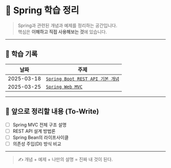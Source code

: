 # 🌱 Spring 학습 정리

> Spring과 관련된 개념과 예제를 정리하는 공간입니다.  
> 핵심은 **이해하고 직접 사용해보는 것**에 있습니다.

---

## 📘 학습 기록

| 날짜         | 주제                                                         |
|--------------|--------------------------------------------------------------|
| 2025-03-18   | [`Spring Boot REST API 기본 개념`](./2025-03-18_Spring-Boot-RestAPI-기본개념.md)|
| 2025-03-25   | [`Spring Web MVC`](./2025-03-25_Spring-Web-MVC.md)|

---

## 📌 앞으로 정리할 내용 (To-Write)

- [ ] Spring MVC 전체 구조 설명
- [ ] REST API 설계 방법론
- [ ] Spring Bean의 라이프사이클
- [ ] 의존성 주입(DI) 방식 비교

---

> ✍️ 개념 + 예제 + 나만의 설명 = 진짜 내 것이 된다.